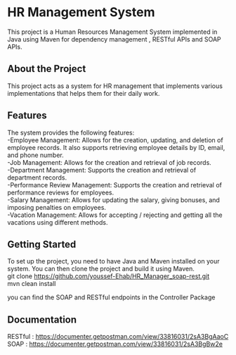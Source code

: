 # HR Management System

This project is a Human Resources Management System implemented in Java using Maven for dependency management , RESTful APIs and SOAP APIs. 

## About the Project
This project acts as a system for HR management that implements various implementations that helps them for their daily work.

## Features
The system provides the following features:<br>
-Employee Management: Allows for the creation, updating, and deletion of employee records. It also supports retrieving employee details by ID, email, and phone number.<br>
-Job Management: Allows for the creation and retrieval of job records.<br>
-Department Management: Supports the creation and retrieval of department records.<br>
-Performance Review Management: Supports the creation and retrieval of performance reviews for employees.<br>
-Salary Management: Allows for updating the salary, giving bonuses, and imposing penalties on employees.<br>
-Vacation Management: Allows for accepting / rejecting and getting all the vacations using different methods.<br>

## Getting Started

To set up the project, you need to have Java and Maven installed on your system. You can then clone the project and build it using Maven.<br>
git clone https://github.com/youssef-Ehab/HR_Manager_soap-rest.git<br>
mvn clean install<br>

you can find the SOAP and RESTful endpoints in the Controller Package <br>

## Documentation
RESTful : https://documenter.getpostman.com/view/33816031/2sA3BgAaoC<br>
SOAP : https://documenter.getpostman.com/view/33816031/2sA3BgBw2e<br>


